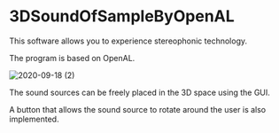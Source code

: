 # 3DSoundOfSampleByOpenAL

This software allows you to experience stereophonic technology. 

The program is based on OpenAL.

![2020-09-18 (2)](https://user-images.githubusercontent.com/51392910/93586489-58be9980-f9e3-11ea-8525-05dfb6e94652.png)

The sound sources can be freely placed in the 3D space using the GUI.

A button that allows the sound source to rotate around the user is also implemented.
